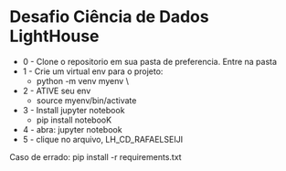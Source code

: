 # Desafio Ciência de Dados LightHouse

- 0 - Clone o repositorio em sua pasta de preferencia.
  	Entre na pasta 
- 1 - Crie um virtual env para o projeto: 
	* python -m venv myenv \
- 2 - ATIVE seu env
	* source myenv/bin/activate
- 3 - Install jupyter notebook
	* pip install notebooK
- 4 - abra:
	jupyter notebook
- 5 - clique no arquivo, LH_CD_RAFAELSEIJI

Caso de errado: pip install -r requirements.txt
